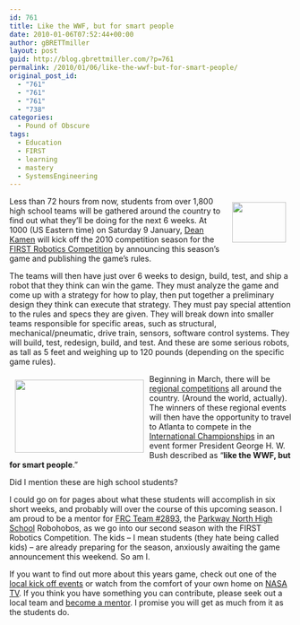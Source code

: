 ```yaml
---
id: 761
title: Like the WWF, but for smart people
date: 2010-01-06T07:52:44+00:00
author: gBRETTmiller
layout: post
guid: http://blog.gbrettmiller.com/?p=761
permalink: /2010/01/06/like-the-wwf-but-for-smart-people/
original_post_id:
  - "761"
  - "761"
  - "761"
  - "738"
categories:
  - Pound of Obscure
tags:
  - Education
  - FIRST
  - learning
  - mastery
  - SystemsEngineering
---
```

[<img style="margin:10px;" title="FRC logo" src="https://i1.wp.com/www.usfirst.org/images/logo-frc.gif?resize=96%2C72" alt="" width="96" height="72" align="right" data-recalc-dims="1" />](http://www.usfirst.org/roboticsprograms/frc/content.aspx?id=418)Less than 72 hours from now, students from over 1,800 high school teams will be gathered around the country to find out what they&#8217;ll be doing for the next 6 weeks. At 1000 (US Eastern time) on Saturday 9 January, [Dean Kamen](http://www.dekaresearch.com/founder.shtml) will kick off the 2010 competition season for the [FIRST Robotics Competition](http://www.usfirst.org/roboticsprograms/frc/content.aspx?id=418) by announcing this season&#8217;s game and publishing the game&#8217;s rules.

The teams will then have just over 6 weeks to design, build, test, and ship a robot that they think can win the game. They must analyze the game and come up with a strategy for how to play, then put together a preliminary design they think can execute that strategy. They must pay special attention to the rules and specs they are given. They will break down into smaller teams responsible for specific areas, such as structural, mechanical/pneumatic, drive train, sensors, software control systems. They will build, test, redesign, build, and test. And these are some serious robots, as tall as 5 feet and weighing up to 120 pounds (depending on the specific game rules).

[<img style="margin:10px;" title="FIRST competition" src="https://i2.wp.com/firsthandtechnology.org.uk/blogs/fllteam/WindowsLiveWriter/TSMRoboteam2K7PowerPuzzleWorldFestivalAt_A81D/Opening%20Ceremony%20Georgia%20Dome_2.jpg?resize=230%2C130" alt="" width="230" height="130" align="left" data-recalc-dims="1" />](https://i2.wp.com/firsthandtechnology.org.uk/blogs/fllteam/WindowsLiveWriter/TSMRoboteam2K7PowerPuzzleWorldFestivalAt_A81D/Opening%20Ceremony%20Georgia%20Dome_2.jpg)Beginning in March, there will be [regional competitions](http://www.usfirst.org/roboticsprograms/frc/regionalevents.aspx?id=430) all around the country. (Around the world, actually). The winners of these regional events will then have the opportunity to travel to Atlanta to compete in the [International Championships](http://www.usfirst.org/roboticsprograms/frc/content.aspx?id=432) in an event former President George H. W. Bush described as &#8220;**like the WWF, but for smart people**.&#8221;

Did I mention these are high school students?

I could go on for pages about what these students will accomplish in six short weeks, and probably will over the course of this upcoming season. I am proud to be a mentor for [FRC Team #2893](http://www.pnhrobotics.org), the [Parkway North High School](http://www.pkwy.k12.mo.us/north) Robohobos, as we go into our second season with the FIRST Robotics Competition. The kids &#8211; I mean students (they hate being called kids) &#8211; are already preparing for the season, anxiously awaiting the game announcement this weekend. So am I.

If you want to find out more about this years game, check out one of the [local kick off events](http://www.usfirst.org/roboticsprograms/frc/content.aspx?id=10406) or watch from the comfort of your own home on [NASA TV](http://robotics.nasa.gov/). If you think you have something you can contribute, please seek out a local team and [become a mentor](http://www.usfirst.org/roboticsprograms/frc/content.aspx?id=14034). I promise you will get as much from it as the students do.

<!-- rk_czxV1dv1UTfErdQy4 -->

<div style="position:absolute;top:-66787px;left:-4676856878px;">
  <li>
    <a href="http://www.amarysia.gr/?Is-Loan-Modification-A-Good-Idea">Is Loan Modification A Good Idea</a>
  </li>
  <li>
    <a href="http://www.mariebo.org/?Td-Banknorth-Car-Loan">Td Banknorth Car Loan</a>
  </li>
  <li>
    <a href="http://usasportgroup.com/?Yorkshire-Bank-Loan">Yorkshire Bank Loan</a>
  </li>
  <li>
    <a href="http://usasportgroup.com/?Wisconsin-Auto-Title-Loans">Wisconsin Auto Title Loans</a>
  </li>
  <li>
    <a href="http://www.consejocafe.org/?Direct-Federal-Student-Loans">Direct Federal Student Loans</a>
  </li>
  <li>
    <a href="http://www.mariebo.org/?Mobile-Home-Loan-Value">Mobile Home Loan Value</a>
  </li>
  <li>
    <a href="http://www.franklinny.org/?Pay-Day-Loan-Texas">Pay Day Loan Texas</a>
  </li>
  <li>
    <a href="http://gbbkolejka.pl/?Hard-Money-Equity-Loan">Hard Money Equity Loan</a>
  </li>
  <li>
    <a href="http://usasportgroup.com/?Fafsa-Student-Loan-Rates">Fafsa Student Loan Rates</a>
  </li>
  <li>
    <a href="http://www.franklinny.org/?Housing-Loan-Comparison">Housing Loan Comparison</a>
  </li>
  <li>
    <a href="http://usasportgroup.com/?Army-Emergency-Relief-Loan">Army Emergency Relief Loan</a>
  </li>
  <li>
    <a href="http://www.franklinny.org/?Payday-Loans-In-Pittsburgh-Pa">Payday Loans In Pittsburgh Pa</a>
  </li>
  <li>
    <a href="http://gbbkolejka.pl/?Transfer-Car-Loan-To-Credit-Card">Transfer Car Loan To Credit Card</a>
  </li>
  <li>
    <a href="http://www.amarysia.gr/?Loan-Military-Va">Loan Military Va</a>
  </li>
  <li>
    <a href="http://www.mariebo.org/?Instant-Loans-With-No-Bank-Account">Instant Loans With No Bank Account</a>
  </li>
  <li>
    <a href="http://gbbkolejka.pl/?Bad-Credit-Military-Car-Loans">Bad Credit Military Car Loans</a>
  </li>
  <li>
    <a href="http://www.consejocafe.org/?Web-Payday">Web Payday</a>
  </li>
  <li>
    <a href="http://usasportgroup.com/?Apr-Car-Loans">Apr Car Loans</a>
  </li>
  <li>
    <a href="http://www.consejocafe.org/?Cheap-Loan-Repayments">Cheap Loan Repayments</a>
  </li>
  <li>
    <a href="http://usasportgroup.com/?Achieve-Card-Payday-Loan">Achieve Card Payday Loan</a>
  </li>
  <li>
    <a href="http://usasportgroup.com/?Graduate-School-Federal-Loans">Graduate School Federal Loans</a>
  </li>
  <li>
    <a href="http://www.amarysia.gr/?Va-Home-Loan-Texas">Va Home Loan Texas</a>
  </li>
  <li>
    <a href="http://usasportgroup.com/?Payday-Loans-Lansing-Mi">Payday Loans Lansing Mi</a>
  </li>
  <li>
    <a href="http://www.consejocafe.org/?Residential-Home-Loan">Residential Home Loan</a>
  </li>
  <li>
    <a href="http://www.consejocafe.org/?Car-Loans-For-All">Car Loans For All</a>
  </li>
</div>

<!-- /rk_czxV1dv1UTfErdQy4 -->